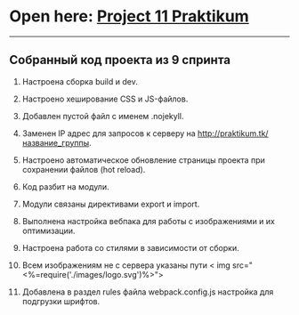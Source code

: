# Open here: [Project 11 Praktikum](https://7tp.github.io/11_sprint/)
---
## Собранный код проекта из 9 спринта

1. Настроена сборка build и dev.
2. Настроено хеширование CSS и JS-файлов.
3. Добавлен пустой файл с именем .nojekyll.
4. Заменен IP адрес для запросов к серверу на http://praktikum.tk/название_группы.
5. Настроено автоматическое обновление страницы проекта при сохранении файлов (hot reload).
6. Код разбит на модули.
7. Модули связаны директивами export и import.
8. Выполнена настройка вебпака для работы с изображениями и их оптимизации.
9. Настроена работа со стилями в зависимости от сборки.
10. Всем изображениям не с сервера указаны пути
< img src="<%=require('./images/logo.svg')%>">

11. Добавлена в раздел rules файла webpack.config.js настройка для подгрузки шрифтов.
